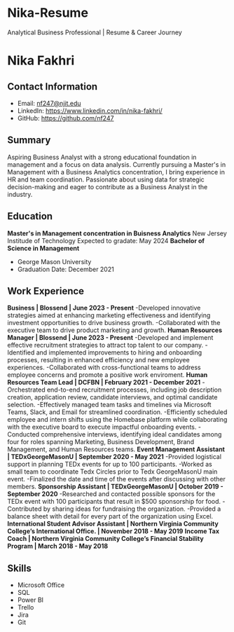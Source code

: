 # Nika-Resume
Analytical Business Professional | Resume &amp; Career Journey
# Nika Fakhri

## Contact Information
- Email: nf247@njit.edu
- LinkedIn: https://www.linkedin.com/in/nika-fakhri/
- GitHub: https://github.com/nf247

## Summary
Aspiring Business Analyst with a strong educational foundation in management and a focus on data analysis. Currently pursuing a Master's in Management with a Business Analytics concentration, I bring experience in HR and team coordination. Passionate about using data for strategic decision-making and eager to contribute as a Business Analyst in the industry.

## Education
**Master's in Management concentration in Buisness Analytics**
New Jersey Institude of Technology
Expected to gradate: May 2024
**Bachelor of Science in Management**
- George Mason University
- Graduation Date: December 2021

## Work Experience
**Business  | Blossend | June 2023 - Present**
-Developed innovative strategies aimed at enhancing marketing effectiveness and identifying investment opportunities to drive business growth.
-Collaborated with the executive team to drive product marketing and growth.
**Human Resources Manager  | Blossend | June 2023 - Present**
-Developed and implement effective recruitment strategies to attract top talent to our company.
-Identified and implemented improvements to hiring and onboarding processes, resulting in enhanced efficiency and new employee experiences.
-Collaborated with cross-functional teams to address employee concerns and promote a positive work enviroment.
**Human Resources Team Lead  | DCFBN | February 2021 - December 2021**
-Orchestrated end-to-end recruitment processes, including job description creation, application review, candidate interviews, and optimal candidate selection.
-Effectively managed team tasks and timelines via Microsoft Teams, Slack, and Email for streamlined coordination.
-Efficiently scheduled employee and intern shifts using the Homebase platform while collaborating with the executive board to execute impactful onboarding events.
-Conducted comprehensive interviews, identifying ideal candidates among four for roles spanning Marketing, Business Development, Brand Management, and Human Resources teams.
**Event Management Assistant  | TEDxGeorgeMasonU | September 2020 - May 2021**
-Provided logistical support in planning TEDx events for up to 100 participants.
-Worked as small team to coordinate Tedx Circles prior to Tedx GeorgeMasonU main event.
-Finalized the date and time of the events after discussing with other members.
**Sponsorship Assistant  | TEDxGeorgeMasonU | October 2019 - September 2020**
-Researched and contacted possible sponsors for the TEDx event with 100 participants that result in $500 sponsorship for food.
-Contributed by sharing ideas for fundraising the organization.
-Provided a balance sheet with detail for every part of the organization using Excel.
**International Student Advisor Assistant  | Northern Virginia Community College’s International Office. | November 2018 - May 2019**
**Income Tax Coach  | Northern Virginia Community College’s Financial Stability Program | March 2018 - May 2018**

## Skills
- Microsoft Office
- SQL
- Power BI
- Trello
- Jira
- Git
